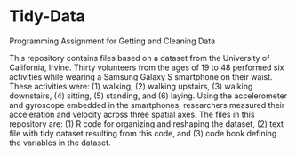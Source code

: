 # Tidy-Data
Programming Assignment for Getting and Cleaning Data

This repository contains files based on a dataset from the University of California, Irvine. Thirty volunteers from the ages of 19 to 48 performed six activities while wearing a Samsung Galaxy S smartphone on their waist. These activities were: (1) walking, (2) walking upstairs, (3) walking downstairs, (4) sitting, (5) standing, and (6) laying. Using the accelerometer and gyroscope embedded in the smartphones, researchers measured their acceleration and velocity across three spatial axes. The files in this repository are: (1) R code for organizing and reshaping the dataset, (2) text file with tidy dataset resulting from this code, and (3) code book defining the variables in the dataset.

